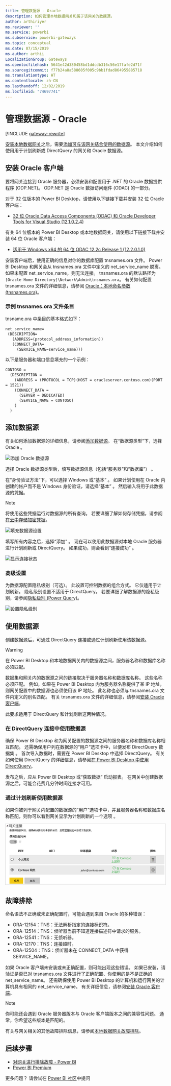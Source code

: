 ```yaml
---
title: 管理数据源 - Oracle
description: 如何管理本地数据网关和属于该网关的数据源。
author: arthiriyer
ms.reviewer: ''
ms.service: powerbi
ms.subservice: powerbi-gateways
ms.topic: conceptual
ms.date: 07/15/2019
ms.author: arthii
LocalizationGroup: Gateways
ms.openlocfilehash: 5641e42d380458bd1ddcdb316c56e17fafe2d71f
ms.sourcegitcommit: f77b24a8a588605f005c9bb1fdad864955885718
ms.translationtype: HT
ms.contentlocale: zh-CN
ms.lasthandoff: 12/02/2019
ms.locfileid: "74697741"
---
```

# <a name="manage-your-data-source---oracle"></a>管理数据源 - Oracle

[!INCLUDE [gateway-rewrite](includes/gateway-rewrite.md)]

[安装本地数据网关](/data-integration/gateway/service-gateway-install)之后，需要[添加可与该网关结合使用的数据源](service-gateway-data-sources.md#add-a-data-source)。 本文介绍如何使用用于计划刷新或 DirectQuery 的网关和 Oracle 数据源。

## <a name="install-the-oracle-client"></a>安装 Oracle 客户端

要将网关连接到 Oracle 服务器，必须安装和配置用于 .NET 的 Oracle 数据提供程序 (ODP.NET)。 ODP.NET 是 Oracle 数据访问组件 (ODAC) 的一部分。

对于 32 位版本的 Power BI Desktop，请使用以下链接下载并安装 32 位 Oracle 客户端：

* [32 位 Oracle Data Access Components (ODAC) 和 Oracle Developer Tools for Visual Studio (12.1.0.2.4)](https://www.oracle.com/technetwork/topics/dotnet/utilsoft-086879.html)

有关 64 位版本的 Power BI Desktop 或本地数据网关，请使用以下链接下载并安装 64 位 Oracle 客户端：

* [适用于 Windows x64 的 64 位 ODAC 12.2c Release 1 (12.2.0.1.0)](https://www.oracle.com/technetwork/database/windows/downloads/index-090165.html)

安装客户端后，使用正确的信息对你的数据库配置 tnsnames.ora 文件。 Power BI Desktop 和网关会从 tnsnames.ora 文件中定义的 net_service_name 脱离。 如果未配置 net_service_name，则无法连接。 tnsnames.ora 的默认路径为 `[Oracle Home Directory]\Network\Admin\tnsnames.ora`。 有关如何配置 tnsnames.ora 文件的详细信息，请参阅 [Oracle：本地命名参数 (tnsnames.ora)](https://docs.oracle.com/cd/B28359_01/network.111/b28317/tnsnames.htm)。

### <a name="example-tnsnamesora-file-entry"></a>示例 tnsnames.ora 文件条目

tnsname.ora 中条目的基本格式如下：

```
net_service_name=
 (DESCRIPTION=
   (ADDRESS=(protocol_address_information))
   (CONNECT_DATA=
     (SERVICE_NAME=service_name)))
```

以下是服务器和端口信息填充的一个示例：

```
CONTOSO =
  (DESCRIPTION =
    (ADDRESS = (PROTOCOL = TCP)(HOST = oracleserver.contoso.com)(PORT = 1521))
    (CONNECT_DATA =
      (SERVER = DEDICATED)
      (SERVICE_NAME = CONTOSO)
    )
  )
```

## <a name="add-a-data-source"></a>添加数据源

有关如何添加数据源的详细信息，请参阅[添加数据源](service-gateway-data-sources.md#add-a-data-source)。 在“数据源类型”下，选择 Oracle   。

![添加 Oracle 数据源](media/service-gateway-onprem-manage-oracle/data-source-oracle.png)

选择 Oracle 数据源类型后，填写数据源信息（包括“服务器”和“数据库”）   。 

在“身份验证方法”下，可以选择 Windows 或“基本”    。 如果计划使用在 Oracle 内创建的帐户而不是 Windows 身份验证，请选择“基本”  。 然后输入将用于此数据源的凭据。

> [!NOTE]
> 将使用这些凭据运行对数据源的所有查询。 若要详细了解如何存储凭据，请参阅[在云中存储加密凭据](service-gateway-data-sources.md#store-encrypted-credentials-in-the-cloud)。

![填充数据源设置](media/service-gateway-onprem-manage-oracle/data-source-oracle2.png)

填写所有内容之后，选择“添加”  。 现在可以使用此数据源对本地 Oracle 服务器进行计划刷新或 DirectQuery。 如果成功，则会看到“连接成功”  。

![显示连接状态](media/service-gateway-onprem-manage-oracle/datasourcesettings4.png)

### <a name="advanced-settings"></a>高级设置

为数据源配置隐私级别（可选）。 此设置可控制数据的组合方式。 它仅适用于计划刷新。 隐私级别设置不适用于 DirectQuery。 若要详细了解数据源的隐私级别，请参阅[隐私级别 (Power Query)](https://support.office.com/article/Privacy-levels-Power-Query-CC3EDE4D-359E-4B28-BC72-9BEE7900B540)。

![设置隐私级别](media/service-gateway-onprem-manage-oracle/datasourcesettings9.png)

## <a name="use-the-data-source"></a>使用数据源

创建数据源后，可通过 DirectQuery 连接或通过计划刷新使用该数据源。

> [!WARNING]
> 在 Power BI Desktop 和本地数据网关内的数据源之间，服务器名称和数据库名称必须匹配。

数据集和网关内的数据源之间的链接取决于服务器名称和数据库名称。 这些名称必须匹配。 例如，如果在 Power BI Desktop 内为服务器名称提供了某 IP 地址，则网关配置中的数据源也必须使用该 IP 地址。 此名称也必须与 tnsnames.ora 文件内定义的别名匹配。 有关 tnsnames.ora 文件的详细信息，请参阅[安装 Oracle 客户端](#install-the-oracle-client)。

此要求适用于 DirectQuery 和计划刷新这两种情况。

### <a name="use-the-data-source-with-directquery-connections"></a>在 DirectQuery 连接中使用数据源

确保 Power BI Desktop 和为网关配置的数据源之间的服务器名称和数据库名称相互匹配。 还需确保用户列在数据源的“用户”选项卡中，以便发布 DirectQuery 数据集  。 首次导入数据时，需要在 Power BI Desktop 中选择 DirectQuery。 有关如何使用 DirectQuery 的详细信息，请参阅[在 Power BI Desktop 中使用 DirectQuery](desktop-use-directquery.md)。

发布之后，应从 Power BI Desktop 或“获取数据”  启动报表。 在网关中创建数据源之后，可能会花费几分钟时间连接才可用。

### <a name="use-the-data-source-with-scheduled-refresh"></a>通过计划刷新使用数据源

如果你被列于网关内配置的数据源的“用户”选项卡中，并且服务器名称和数据库名称匹配，则你可以看到网关显示为计划刷新的一个选项  。

![显示用户](media/service-gateway-onprem-manage-oracle/powerbi-gateway-enterprise-schedule-refresh.png)

## <a name="troubleshooting"></a>故障排除

命名语法不正确或未正确配置时，可能会遇到来自 Oracle 的多种错误：

* ORA-12154：TNS：无法解析指定的连接标识符。
* ORA-12514：TNS：侦听器当前不知道连接描述符中请求的服务。
* ORA-12541：TNS：无侦听器。
* ORA-12170：TNS：连接超时。
* ORA-12504：TNS：侦听器未在 CONNECT_DATA 中获得 SERVICE_NAME。

如果 Oracle 客户端未安装或未正确配置，则可能出现这些错误。 如果已安装，请验证是否已对 tnsnames.ora 文件进行了正确配置、你使用的是不是正确的 net_service_name。 还需确保使用 Power BI Desktop 的计算机和运行网关的计算机具有相同的 net_service_name。 有关详细信息，请参阅[安装 Oracle 客户端](#install-the-oracle-client)。

> [!NOTE]
> 你可能还会遇到 Oracle 服务器版本与 Oracle 客户端版本之间的兼容性问题。 通常，你希望这些版本是匹配的。

有关与网关相关的其他故障排除信息，请参阅[本地数据网关故障排除](/data-integration/gateway/service-gateway-tshoot)。

## <a name="next-steps"></a>后续步骤

* [对网关进行排除故障 - Power BI](service-gateway-onprem-tshoot.md)
* [Power BI Premium](service-premium.md)

更多问题？ 请尝试在 [Power BI 社区](https://community.powerbi.com/)中提问

